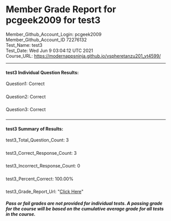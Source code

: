 # Member Grade Report for pcgeek2009 for test3  
   
Member_Github_Account_Login: pcgeek2009  
Member_Github_Account_ID 72276132  
Test_Name: test3  
Test_Date: Wed Jun  9 03:04:12 UTC 2021  
Course_URL: https://modernappsninja.github.io/vspheretanzu201_vt4599/  
   
---  
#### test3 Individual Question Results:  
Question1: Correct  
#####  
Question2: Correct  
#####  
Question3: Correct  
#####  
---  
#### test3 Summary of Results:  
test3_Total_Question_Count: 3  
#####  
test3_Correct_Response_Count: 3  
#####  
test3_Incorrect_Response_Count: 0  
#####  
test3_Percent_Correct: 100.00%  
#####  
test3_Grade_Report_Url: "[Click Here](https://github.com/modernappsninjas/pcgeek2009/blob/main/static/userdata/courses/vspheretanzu201_vt4599/grade_report.pr201.test3.md)"
##### Pass or fail grades are not provided for individual tests. A passing grade for the course will be based on the cumulative average grade for all tests in the course.  
